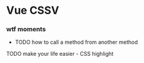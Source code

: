 # Vue CSSV #


### wtf moments ###
- TODO how to call a method from another method

TODO make your life easier - CSS highlight
